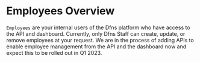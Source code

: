 # Employees Overview

`Employees` are your internal users of the Dfns platform who have access to the API and dashboard.  Currently, only Dfns Staff can create, update, or remove employees at your request.  We are in the process of adding APIs to enable employee management from the API and the dashboard now and expect this to be rolled out in Q1 2023.&#x20;
